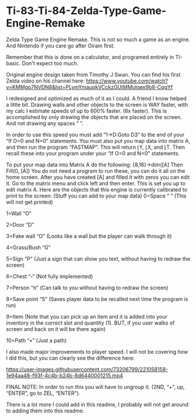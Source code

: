 # Ti-83-Ti-84-Zelda-Type-Game-Engine-Remake
Zelda Type Game Engine Remake. This is not so much a game as an engine. And Nintendo if you care go after Oiram first.

Remember that this is done on a calculator, and programed entirely in TI-basic. Don't expect too much.

Original engine design taken from Timothy J Swan. You can find his first Zelda video on his channel here:
https://www.youtube.com/watch?v=KMMgo7NVDN8&list=PLymYmaupkVCckzGUtMMuIqex9b8-CqgYf 

I redesigned and optimized as much of it as I could. A friend I know helped a little bit.
Drawing walls and other objects to the screen is WAY faster, with my calc I estimate speeds of up to 600% faster. (6x faster). This is accomplished by only drawing the objects that are placed on the screen.  And not drawing any spaces “ ”.

In order to use this speed you must add “1→D:Goto D3” to the end of your “If O=0 and N=0” statements.
You must also put you map data into matrix A, and then run the program “FASTMAP”. This will return ⌊Y, ⌊X, and ⌊T. Then recall these into your program under your “If O=0 and N=0” statements. 

To put your map data into Matrix A do the following:
{8,16}→dim([A]
Then
Fill(0, [A])
You do not need a program to run these, you can do it all on the home screen.
After you have created [A] and filled it with zeros you can edit it. Go to the matrix menu and click left and then enter. This is set you up to edit matrix A.
Here are the objects that this engine is currently calibrated to print to the screen: (Stuff you can add to your map data)
0=Space “ “ (This will not get printed)

1=Wall “O”

2=Door “D”

3=Fake wall “O” (Looks like a wall but the player can walk through it)

4=Grass/Bush “G” 

5=Sign “P” (Just a sign that can show you text, without having to redraw the screen)

6=Chest “▫” (Not fully implemented)

7=Person “π” (Can talk to you without having to redraw the screen)

8=Save point “S” (Saves player data to be recalled next time the program is run)

9=Item (Note that you can pick up an item and it is added into your inventory in the correct slot and quantity (1). BUT, if you user walks of screen and back on it will be there again)

10=Path “•” (Just a path)





I also made major improvements to player speed. 
I will not be covering how I did this, but you can clearly see the difference here:
 

https://user-images.githubusercontent.com/73206799/221058158-1e94aa48-f93f-4c4b-b24b-8d6440001215.mp4






FINAL NOTE: 
In order to run this you will have to ungroup it. (2ND, “+”, up, “ENTER”, go to ZEL, “ENTER”).

There is a lot more I could add in this readme, I probably will not get around to adding them into this readme.
